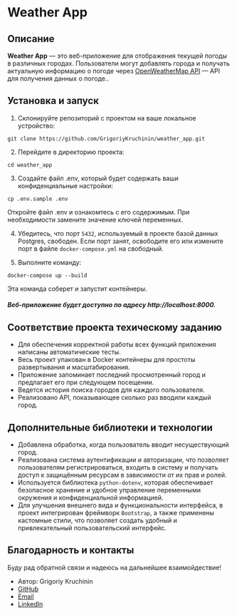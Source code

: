 # Weather App

## Описание

**Weather App** — это веб-приложение для отображения текущей погоды в различных городах. Пользователи могут добавлять города и получать актуальную информацию о погоде через [OpenWeatherMap API](https://openweathermap.org/api) — API для получения данных о погоде..

## Установка и запуск

1. Склонируйте репозиторий с проектом на ваше локальное устройство:
```
git clone https://github.com/GrigoriyKruchinin/weather_app.git
```
2. Перейдите в директорию проекта:
```
cd weather_app
```
3. Создайте файл .env, который будет содержать ваши конфиденциальные настройки:
```
cp .env.sample .env
```

Откройте файл .env и ознакомтесь с его содержимым. При необходимости замените значение ключей переменных.

4. Убедитесь, что порт `5432`, используемый в проекте базой данных Postgres, свободен. Если порт занят, освободите его или измените порт в файле `docker-compose.yml` на свободный.

5. Выполните команду: 
```
docker-compose up --build
```
Эта команда соберет и запустит контейнеры.

##### Веб-приложение будет доступно по адресу http://localhost:8000.

## Соответствие проекта техическому заданию

- Для обеспечения корректной работы всех функций приложения написаны автоматические тесты.
- Весь проект упакован в Docker контейнеры для простоты развертывания и масштабирования.
- Приложение запоминает последний просмотренный город и предлагает его при следующем посещении.
- Ведется история поиска городов для каждого пользователя.
- Реализовано API, показывающее сколько раз вводили каждый город.

## Дополнительные библиотеки и технологии

- Добавлена обработка, когда пользователь вводит несуществующий город.
- Реализована система аутентификации и авторизации, что позволяет пользователям регистрироваться, входить в систему и получать доступ к защищённым ресурсам в зависимости от их прав и ролей.
- Используется библиотека `python-dotenv`, которая обеспечивает безопасное хранение и удобное управление переменными окружения и конфиденциальной информацией.
- Для улучшения внешнего вида и функциональности интерфейса, в проект интегрирован фреймворк `Bootstrap`, а также применены кастомные стили, что позволяет создать удобный и привлекательный пользовательский интерфейс.

## Благодарность и контакты

Буду рад обратной связи и надеюсь на дальнейшее взаимойдествие!

- Автор: Grigoriy Kruchinin
- [GitHub](https://github.com/GrigoriyKruchinin)
- [Email](mailto:gkruchinin75@gmail.com)
- [LinkedIn](https://www.linkedin.com/in/grigoriy-kruchinin/)